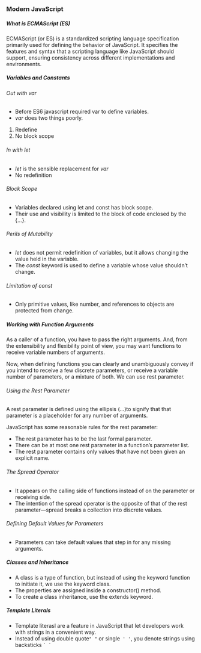 ### Modern JavaScript

##### What is ECMAScript (ES)

ECMAScript (or ES) is a standardized scripting language specification primarily used for defining the behavior of JavaScript. It specifies the features and syntax that a scripting language like JavaScript should support, ensuring consistency across different implementations and environments.

##### Variables and Constants
###### Out with var
- Before ES6 javascript required var to define variables. 
- *var* does two things poorly.
1. Redefine
2. No block scope

###### In with let
- *let* is the sensible replacement for *var*
- No redefinition

###### Block Scope
- Variables declared using let and const has block scope. 
- Their use and visibility is limited to the block of code enclosed by the {...}.

###### Perils of Mutability
- *let* does not permit redefinition of variables, but it allows changing the value held in the variable.
- The *const* keyword is used to define a variable whose value shouldn’t change.

###### Limitation of const
- Only primitive values, like number, and references to objects are protected from change.

##### Working with Function Arguments
As a caller of a function, you have to pass the right arguments. And, from the extensibility and flexibility point of view, you may want functions to receive variable numbers of arguments.

Now, when defining functions you can clearly and unambiguously convey if you intend to receive a few discrete parameters, or receive a variable number of parameters, or a mixture of both. We can use rest parameter. 

###### Using the Rest Parameter

A rest parameter is defined using the ellipsis (...)to signify that that parameter is a placeholder for any number of arguments.

JavaScript has some reasonable rules for the rest parameter:
- The rest parameter has to be the last formal parameter.
- There can be at most one rest parameter in a function’s parameter list.
- The rest parameter contains only values that have not been given an
explicit name.

###### The Spread Operator
- It appears on the calling side of functions instead of on the parameter or receiving side.
- The intention of the spread operator is the opposite of that of the rest parameter—spread breaks a collection into discrete values.

###### Defining Default Values for Parameters
- Parameters can take default values that step in for any missing arguments.

##### Classes and Inheritance
- A class is a type of function, but instead of using the keyword function to initiate it, we use the keyword class.
- The properties are assigned inside a constructor() method.
- To create a class inheritance, use the extends keyword.

 ##### Template Literals
- Template literasl are a feature in JavaScript that let developers work with strings in a convenient way. 
- Instead of using double quote`" "` or single` ' '`, you denote strings using backsticks `` ` ` `` 
